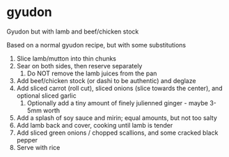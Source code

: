 # gyudon

Gyudon but with lamb and beef/chicken stock

Based on a normal gyudon recipe, but with some substitutions

1. Slice lamb/mutton into thin chunks
2. Sear on both sides, then reserve separately
    1. Do NOT remove the lamb juices from the pan
3. Add beef/chicken stock (or dashi to be authentic) and deglaze
4. Add sliced carrot (roll cut), sliced onions (slice towards the center), and optional sliced garlic
    1. Optionally add a tiny amount of finely julienned ginger - maybe 3-5mm worth
5. Add a splash of soy sauce and mirin; equal amounts, but not too salty
6. Add lamb back and cover, cooking until lamb is tender
7. Add sliced green onions / chopped scallions, and some cracked black pepper
8. Serve with rice
